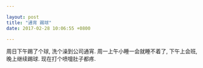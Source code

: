 ```yaml
---

layout: post
title: "通宵 踢球"
date: 2017-02-28 10:06:55 +0800

---
```


周日下午踢了个球, 洗个澡到公司通宵. 周一上午小睡一会就睡不着了, 下午上会班, 晚上继续踢球. 现在打个喷嚏肚子都疼.
